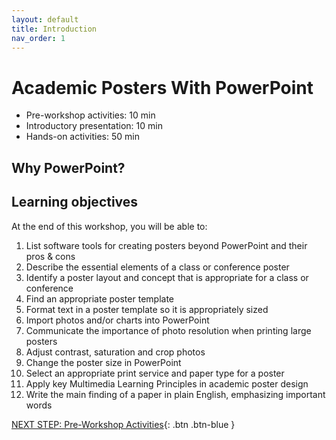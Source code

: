 ```yaml
---
layout: default
title: Introduction 
nav_order: 1
---
```


# Academic Posters With PowerPoint

- Pre-workshop activities: 10 min 
- Introductory presentation: 10 min
- Hands-on activities: 50 min

## Why PowerPoint?



## Learning objectives

At the end of this workshop, you will be able to:

1.  List software tools for creating posters beyond PowerPoint and their pros & cons
2.  Describe the essential elements of a class or conference poster
3.  Identify a poster layout and concept that is appropriate for a class or conference
4.  Find an appropriate poster template
5.  Format text in a poster template so it is appropriately sized
6.  Import photos and/or charts into PowerPoint
7.  Communicate the importance of photo resolution when printing large posters
8.  Adjust contrast, saturation and crop photos
9.  Change the poster size in PowerPoint
10.  Select an appropriate print service and paper type for a poster
11.  Apply key Multimedia Learning Principles in academic poster design
12.  Write the main finding of a paper in plain English, emphasizing important words
 
[NEXT STEP: Pre-Workshop Activities](pre-workshop.html){: .btn .btn-blue }
